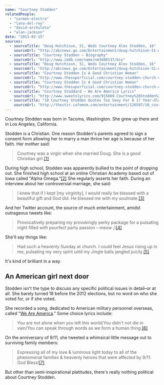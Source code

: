 ```yaml
---
name: "Courtney Stodden"
relatedPeople:
  - "carmen-electra"
  - "lana-del-rey"
  - "david-archuleta"
  - "alan-jackson"
date: "2013-02-15"
sources:
  - sourceTitle: "Doug Hutchison, 51, Weds Courtney Alex Stodden, 16"
    sourceUrl: "http://abcnews.go.com/Entertainment/doug-hutchison-51-weds-courtney-alexis-stodden-16/story?id=13893244#.T1v9pcyZMzS"
  - sourceTitle: "Courtney Stodden – Biography"
    sourceUrl: "http://www.imdb.com/name/nm3400137/bio"
  - sourceTitle: "Doug Hutchison, 51, Weds Courtney Alex Stodden, 16"
    sourceUrl: "http://abcnews.go.com/Entertainment/doug-hutchison-51-weds-courtney-alexis-stodden-16/story?id=13893244#.T1v9pcyZMzS"
  - sourceTitle: "Courtney Stodden Is A Good Christian Woman"
    sourceUrl: "http://www.thesuperficial.com/courtney-stodden-church-cleavage-mini-skirt-11-2011"
  - sourceTitle: "Courtney Stodden Is A Good Christian Woman"
    sourceUrl: "http://www.thesuperficial.com/courtney-stodden-church-cleavage-mini-skirt-11-2011"
  - sourceTitle: "Courtney Stoddard – We Are America Lyrics"
    sourceUrl: "http://www.sweetslyrics.com/915069.Courtney%20Stodden%20-%20We%20Are%20America.html"
  - sourceTitle: "10 Courtney Stodden Quotes Too Sexy For A 17 Year-Old"
    sourceUrl: "http://thestir.cafemom.com/entertainment/126507/10_courtney_stodden_quotes_too"
---
```


Courtney Stodden was born in Tacoma, Washington. She grew up there and in Los Angeles, California.

Stodden is a Christian. One reason Stodden's parents agreed to sign a consent form allowing her to marry a man thrice her age is because of her faith. Her mother said:

>Courtney was a virgin when she married Doug. She is a good Christian girl.<a class="source-citation" href="http://abcnews.go.com/Entertainment/doug-hutchison-51-weds-courtney-alexis-stodden-16/story?id=13893244#.T1v9pcyZMzS" title="Doug Hutchison, 51, Weds Courtney Alex Stodden, 16">[1]</a>

During high school, Stodden was apparently bullied to the point of dropping out. She finished high school at an online Christian Academy based out of Iowa called "Alpha Omega."<a class="source-citation" href="http://www.imdb.com/name/nm3400137/bio" title="Courtney Stodden – Biography">[2]</a> She regularly asserts her faith. During an interview about her controversial marriage, she said:

>I knew that if I kept [my virginity], I would really be blessed with a beautiful gift and God did. He blessed me with my soulmate.<a class="source-citation" href="http://abcnews.go.com/Entertainment/doug-hutchison-51-weds-courtney-alexis-stodden-16/story?id=13893244#.T1v9pcyZMzS" title="Doug Hutchison, 51, Weds Courtney Alex Stodden, 16">[3]</a>

And her Twitter account, the source of much entertainment, amidst outrageous tweets like:

>Provocatively preparing my provokingly perky package for a pulsating night filled with puurfect party passion – meow ;)<a class="source-citation" href="http://www.thesuperficial.com/courtney-stodden-church-cleavage-mini-skirt-11-2011" title="Courtney Stodden Is A Good Christian Woman">[4]</a>

She'll say things like:

>Had such a heavenly Sunday at church. I could feel Jesus rising up in me, pulsating my very spirit until my Jingle balls jangled juicily.<a class="source-citation" href="http://www.thesuperficial.com/courtney-stodden-church-cleavage-mini-skirt-11-2011" title="Courtney Stodden Is A Good Christian Woman">[5]</a>

It's kind of brilliant in a way.


## An American girl next door

Stodden isn't the type to discuss any specific political issues in detail–or at all. She barely turned 18 before the 2012 elections, but no word on who she voted for, or if she voted.

She recorded a song, dedicated to American military personnel overseas, called "[We Are America](http://www.youtube.com/watch?v=e_KxErquUs4)." Some choice lyrics include:

>You are not alone when you left this world/You didn't not die in vain/You can speak through words as we form a human thing.<a class="source-citation" href="http://www.sweetslyrics.com/915069.Courtney%20Stodden%20-%20We%20Are%20America.html" title="Courtney Stoddard – We Are America Lyrics">[6]</a>

On the anniversary of 9/11, she tweeted a whimsical little message out to surviving family members:

>Expressing all of my love & luminous light today to all of the phenomenal families & heavenly heroes that were affected by 9/11. God Bless!<a class="source-citation" href="http://thestir.cafemom.com/entertainment/126507/10_courtney_stodden_quotes_too" title="10 Courtney Stodden Quotes Too Sexy For A 17 Year-Old">[7]</a>

But other than semi-inspirational platitudes, there's really nothing political about Courtney Stodden.